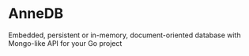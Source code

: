 # AnneDB
Embedded, persistent or in-memory, document-oriented database with Mongo-like API for your Go project
